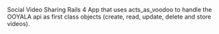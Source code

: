 Social Video Sharing Rails 4 App that uses acts_as_voodoo to handle the OOYALA api as first class objects (create, read, update, delete and store videos).